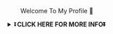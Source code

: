 
<div align="center">
Welcome To My Profile 🤗


<p>  

<p>  

<p>  

<p>  

<p>  

<p>  

<p>  

<p>
  

  <details>

<summary>⏬<b>CLICK HERE FOR MORE INFO⏬</b></summary>

<br>

<br>

<br>

    

[![Typing SVG](https://readme-typing-svg.herokuapp.com/?font=Bomber+Escort&color=F70000&size=40&lines=Nice+to+meet+you)](https://github.com/Flash-Ser)

[![FLASH-SER 📛](https://github.com/Platane/snk/raw/output/github-contribution-grid-snake.svg)](https://github.com/Flash-Ser)

    

<div align="right">

    

- 😜 I’m Emmanuel, 18 years old ♾️

- 🔭 I’m currently working on Nothing 😅

- 🌱 I’m currently learning solutions for problems

- 👯 I’m looking to collaborate with nobody

- 💬 Ask me about anything.But i don't have time for it

- 📫 How to reach me: [Whatsapp group](https://chat.whatsapp.com/KddBKT0InHeJqjntCkxOKy), [Instagram](https://www.instagram.com/ig.melodious_tunes), [Whatsapp Pm](http://wa.me/918848060663?text=_*♥️🍎𝙷𝙴𝙻𝙻𝙾+𝙵𝙸𝙰𝚂𝙷+𝚂𝙴𝚁+𝙱𝙸𝙶+𝙵𝙰𝙽+𝙱𝚁𝙾♥️🍎*_)

-->

